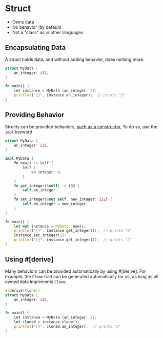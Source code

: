 # Struct

- Owns data
- No behavior (by default)
- Not a "class" as in other languages

## Encapsulating Data

A struct holds data, and without adding behavior, does nothing more.

```rust
struct MyData {
	an_integer: i32,
}

fn main() {
	let instance = MyData {an_integer: 2};
	println!("{}", instance.an_integer);  // prints "2"
}
```

## Providing Behavior

Structs can be provided behaviors, [such as a constructor.](idiomatic-struct-construction.md)
To do so, use the `impl` keyword:

```rust
struct MyData {
	an_integer: i32,
}

impl MyData {
	fn new() -> Self {
		Self {
			an_integer: 0,
		}
	}
	fn get_integer(&self) -> i32 {
		self.an_integer
	}
	fn set_integer(&mut self, new_integer: i32) {
		self.an_integer = new_integer;
	}
}

fn main() {
	let mut instance = MyData::new();
	println!("{}", instance.get_integer());  // prints "0"
	instance.set_integer(2);
	println!("{}", instance.get_integer());  // prints "2"
}
```

## Using #[derive]

Many behaviors can be provided automatically by using #[derive]. For example,
the `Clone` trait can be generated automatically for us, as long as all owned
data implements `Clone`:

```rust
#[derive(Clone)]
struct MyData {
	an_integer: i32,
}

fn main() {
	let instance = MyData {an_integer: 2};
	let cloned = instance.clone();
	println!("{}", cloned.an_integer);  // prints "2"
}
```

